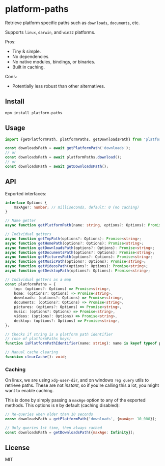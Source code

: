 # platform-paths

Retrieve platform specific paths such as `downloads`, `documents`, etc.

Supports `linux`, `darwin`, and `win32` platforms.

Pros:

-   Tiny & simple.
-   No dependencies.
-   No native modules, bindings, or binaries.
-   Built in caching.

Cons:

-   Potentially less robust than other alternatives.

## Install

```
npm install platform-paths
```

## Usage

```js
import {getPlatformPath, platformPaths, getDownloadsPath} from 'platform-paths';

const downloadsPath = await getPlatformPath('downloads');
// or
const downloadsPath = await platformPaths.download();
// or
const downloadsPath = await getDownloadsPath();
```

## API

Exported interfaces:

```ts
interface Options {
	maxAge?: number; // milliseconds, default: 0 (no caching)
}

// Name getter
async function getPlatformPath(name: string, options?: Options): Promise<string>;

// Individual getters
async function getTmpPath(options?: Options): Promise<string>;
async function getHomePath(options?: Options): Promise<string>;
async function getDownloadsPath(options?: Options): Promise<string>;
async function getDocumentsPath(options?: Options): Promise<string>;
async function getPicturesPath(options?: Options): Promise<string>;
async function getMusicPath(options?: Options): Promise<string>;
async function getVideosPath(options?: Options): Promise<string>;
async function getDesktopPath(options?: Options): Promise<string>;

// Individual getters as a map
const platformPaths = {
	tmp: (options?: Options) => Promise<string>,
	home: (options?: Options) => Promise<string>,
	downloads: (options?: Options) => Promise<string>,
	documents: (options?: Options) => Promise<string>,
	pictures: (options?: Options) => Promise<string>,
	music: (options?: Options) => Promise<string>,
	videos: (options?: Options) => Promise<string>,
	desktop: (options?: Options) => Promise<string>,
};

// Checks if string is a platform path identifier
// (one of platformPaths keys)
function isPlatformPathIdentifier(name: string): name is keyof typeof platformPaths;

// Manual cache clearing
function clearCache(): void;
```

### Caching

On linux, we are using `xdg-user-dir`, and on windows `reg query` utils to retrieve paths. These are not _instant_, so if you're calling this a lot, you might want to enable caching.

This is done by simply passing a `maxAge` option to any of the exported methods. This options is `0` by default (caching disabled):

```js
// Re-queries when older than 10 seconds
const downloadsPath = getPlatformPath('downloads', {maxAge: 10_000});

// Only queries 1st time, then always cached
const downloadsPath = getDownloadsPath({maxAge: Infinity});
```

## License

MIT
